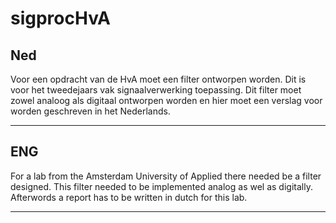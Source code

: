 # sigprocHvA
## Ned
Voor een opdracht van de HvA moet een filter ontworpen worden. Dit is voor het tweedejaars vak signaalverwerking toepassing. Dit filter moet zowel analoog als digitaal ontworpen worden en hier moet een verslag voor worden geschreven in het Nederlands.
___
## ENG
For a lab from the Amsterdam University of Applied there needed be a filter designed. This filter needed to be implemented analog as wel as digitally. Afterwords a report has to be written in dutch for this lab.
___
